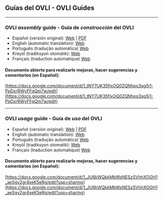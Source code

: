 ## Guías del OVLI - OVLI Guides

- - - 

### OVLI *assembly* guide - Guía de *construcción* del OVLI

- Español (versión original): [Web](https://docs.google.com/document/d/e/2PACX-1vTXeasMgMOBvqAP6wmyNhIa-ovO8ws7W8Og-I5_ktDZyjy2wyLvKLCkDlXn1ZJA4xkJHSO_x_zvbJ-8/pub) | [PDF](https://docs.google.com/document/d/1_tNY7UK35flxOQ0ZQNhps3qg5j1-PpDxrRWyFFqQm7w/export?format=pdf)
- English (automatic translation): [Web](https://translate.google.com/translate?sl=es&tl=en&u=https%3A%2F%2Fdocs.google.com%2Fdocument%2Fd%2Fe%2F2PACX-1vTXeasMgMOBvqAP6wmyNhIa-ovO8ws7W8Og-I5_ktDZyjy2wyLvKLCkDlXn1ZJA4xkJHSO_x_zvbJ-8%2Fpub)
- Português (tradução automática) [Web](https://translate.google.com/translate?sl=es&tl=pt&u=https%3A%2F%2Fdocs.google.com%2Fdocument%2Fd%2Fe%2F2PACX-1vTXeasMgMOBvqAP6wmyNhIa-ovO8ws7W8Og-I5_ktDZyjy2wyLvKLCkDlXn1ZJA4xkJHSO_x_zvbJ-8%2Fpub)
- Kreyòl (tradiksyon otomatik): [Web](https://translate.google.com/translate?sl=es&tl=ht&u=https%3A%2F%2Fdocs.google.com%2Fdocument%2Fd%2Fe%2F2PACX-1vTXeasMgMOBvqAP6wmyNhIa-ovO8ws7W8Og-I5_ktDZyjy2wyLvKLCkDlXn1ZJA4xkJHSO_x_zvbJ-8%2Fpub)
- Français (traduction automatique) [Web](https://translate.google.com/translate?sl=es&tl=fr&u=https%3A%2F%2Fdocs.google.com%2Fdocument%2Fd%2Fe%2F2PACX-1vTXeasMgMOBvqAP6wmyNhIa-ovO8ws7W8Og-I5_ktDZyjy2wyLvKLCkDlXn1ZJA4xkJHSO_x_zvbJ-8%2Fpub)

#### Documento abierto para realizarle mejoras, hacer sugerencias y comentarios (en Español):

[https://docs.google.com/document/d/1_tNY7UK35flxOQ0ZQNhps3qg5j1-PpDxrRWyFFqQm7w/edit](https://docs.google.com/document/d/1_tNY7UK35flxOQ0ZQNhps3qg5j1-PpDxrRWyFFqQm7w/edit)

- - -

### OVLI *usage* guide - Guía de *uso* del OVLI

- Español (versión original): [Web](https://docs.google.com/document/d/e/2PACX-1vScLeK9OIsFwau_AjD0BoZ5qA3AALa-EZ8q1DCav_d9Ow6-NHXU-6HZ554YjgXLA6lWTsBkX81iXsXL/pub) | [PDF](https://docs.google.com/document/d/1_JU6kWQkkMbWsNESzSVhhXOGH1_aeSgy2gr4xeK5eRg/export?format=pdf)
- English (automatic translation): [Web](https://translate.google.com/translate?sl=es&tl=en&u=https://docs.google.com/document/d/e/2PACX-1vScLeK9OIsFwau_AjD0BoZ5qA3AALa-EZ8q1DCav_d9Ow6-NHXU-6HZ554YjgXLA6lWTsBkX81iXsXL/pub)
- Português (tradução automática) [Web](https://translate.google.com/translate?sl=es&tl=pt&u=https://docs.google.com/document/d/e/2PACX-1vScLeK9OIsFwau_AjD0BoZ5qA3AALa-EZ8q1DCav_d9Ow6-NHXU-6HZ554YjgXLA6lWTsBkX81iXsXL/pub)
- Kreyòl (tradiksyon otomatik): [Web](https://translate.google.com/translate?sl=es&tl=ht&u=https://docs.google.com/document/d/e/2PACX-1vScLeK9OIsFwau_AjD0BoZ5qA3AALa-EZ8q1DCav_d9Ow6-NHXU-6HZ554YjgXLA6lWTsBkX81iXsXL/pub)
- Français (traduction automatique) [Web](https://translate.google.com/translate?sl=es&tl=fr&u=https://docs.google.com/document/d/e/2PACX-1vScLeK9OIsFwau_AjD0BoZ5qA3AALa-EZ8q1DCav_d9Ow6-NHXU-6HZ554YjgXLA6lWTsBkX81iXsXL/pub)

#### Documento abierto para realizarle mejoras, hacer sugerencias y comentarios (en Español):

[https://docs.google.com/document/d/1_JU6kWQkkMbWsNESzSVhhXOGH1_aeSgy2gr4xeK5eRg/edit?usp=sharing](https://docs.google.com/document/d/1_JU6kWQkkMbWsNESzSVhhXOGH1_aeSgy2gr4xeK5eRg/edit?usp=sharing)

